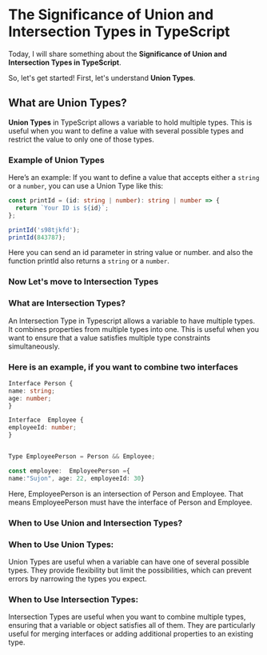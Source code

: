 # The Significance of Union and Intersection Types in TypeScript

Today, I will share something about the **Significance of Union and Intersection Types in TypeScript**.

So, let's get started! First, let's understand **Union Types**.

## What are Union Types?

**Union Types** in TypeScript allows a variable to hold multiple types. This is useful when you want to define a value with several possible types and restrict the value to only one of those types.

### Example of Union Types

Here’s an example: If you want to define a value that accepts either a `string` or a `number`, you can use a Union Type like this:

```typescript
const printId = (id: string | number): string | number => {
  return `Your ID is ${id}`;
};

printId('s98tjkfd');
printId(843787);

```

Here you can send an id parameter in string value or number. and also the function printId also returns a `string` or a `number`.

### Now Let's move to Intersection Types

### What are Intersection Types?

An Intersection Type in Typescript allows a variable to have multiple types. It combines properties from multiple types into one. This is useful when you want to ensure that a value satisfies multiple type  constraints simultaneously.

### Here is an example, if you want to combine two interfaces

```typescript
Interface Person {
name: string;
age: number;
}

Interface  Employee {
employeeId: number;
}


Type EmployeePerson = Person && Employee;

const employee:  EmployeePerson ={
name:"Sujon", age: 22, employeeId: 30}

```


Here, EmployeePerson is an intersection of Person and Employee. That means EmployeePerson must have the interface of Person and Employee.

### When to Use Union and Intersection Types?

### When to Use Union Types:

Union Types are useful when a variable can have one of several possible types. They provide flexibility but limit the possibilities, which can prevent errors by narrowing the types you expect.

### When to Use Intersection Types:

Intersection Types are useful when you want to combine multiple types, ensuring that a variable or object satisfies all of them. They are particularly useful for merging interfaces or adding additional properties to an existing type.